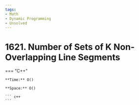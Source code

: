 ```yaml
---
tags:
- Math
- Dynamic Programming
- Unsolved
---
```



# 1621. Number of Sets of K Non-Overlapping Line Segments

=== "C++"

    **Time:** O()

    **Space:** O()

    ``` c++
    ```